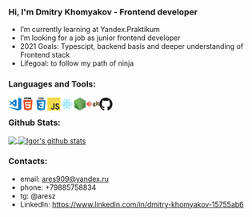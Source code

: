 ### Hi, I'm Dmitry Khomyakov - Frontend developer

- I’m currently learning at Yandex.Praktikum 
- I’m looking for a job as junior frontend developer
- 2021 Goals: Typescipt, backend basis and deeper understanding of Frontend stack
- Lifegoal: to follow my path of ninja

### Languages and Tools:

<img align="left" alt="Visual Studio Code" width="26px" src="https://raw.githubusercontent.com/github/explore/80688e429a7d4ef2fca1e82350fe8e3517d3494d/topics/visual-studio-code/visual-studio-code.png" />
<img align="left" alt="HTML5" width="26px" src="https://raw.githubusercontent.com/github/explore/80688e429a7d4ef2fca1e82350fe8e3517d3494d/topics/html/html.png" />
<img align="left" alt="CSS3" width="26px" src="https://raw.githubusercontent.com/github/explore/80688e429a7d4ef2fca1e82350fe8e3517d3494d/topics/css/css.png" />
<img align="left" alt="JavaScript" width="26px" src="https://raw.githubusercontent.com/github/explore/80688e429a7d4ef2fca1e82350fe8e3517d3494d/topics/javascript/javascript.png" />
<img align="left" alt="React" width="26px" src="https://raw.githubusercontent.com/github/explore/80688e429a7d4ef2fca1e82350fe8e3517d3494d/topics/react/react.png" />
<img align="left" alt="Node.js" width="26px" src="https://raw.githubusercontent.com/github/explore/80688e429a7d4ef2fca1e82350fe8e3517d3494d/topics/nodejs/nodejs.png" />
<img align="left" alt="Git" width="26px" src="https://raw.githubusercontent.com/github/explore/80688e429a7d4ef2fca1e82350fe8e3517d3494d/topics/git/git.png" />
<img align="left" alt="GitHub" width="26px" src="https://raw.githubusercontent.com/github/explore/78df643247d429f6cc873026c0622819ad797942/topics/github/github.png" />

<br />

### Github Stats:

<a href="https://github.com/ares909">
  <img align="center" src="https://github-readme-stats.vercel.app/api/top-langs/?username=ares909&theme=light&hide_langs_below=1" />
</a>
<a href="https://github.com/ares909">
 <img align="center" src="https://github-readme-stats.vercel.app/api?username=ares909&show_icons=true&theme=light&line_height=27" alt="Igor's github stats"/>
</a>

### Contacts:
* email: ares909@yandex.ru
* phone: +79885758834
* tg: @aresz
* LinkedIn: https://www.linkedin.com/in/dmitry-khomyakov-15755ab6



